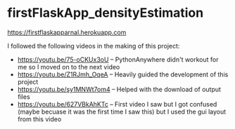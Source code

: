 # firstFlaskApp_densityEstimation
https://firstflaskapparnal.herokuapp.com

I followed the following videos in the making of this project:

* https://youtu.be/75-oCKUx3oU – PythonAnywhere didn't workout for me so I moved on to the next video
* https://youtu.be/Z1RJmh_OqeA – Heavily guided the development of this project
* https://youtu.be/sy1MNWt7om4 – Helped with the download of output files
* https://youtu.be/627VBkAhKTc – First video I saw but I got confused (maybe becuase it was the first time I saw this) but I used the gui layout from this video
